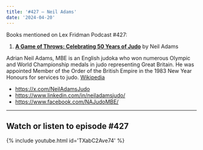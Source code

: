 ```yaml
---
title: '#427 – Neil Adams'
date: '2024-04-20'
---
```


Books mentioned on Lex Fridman Podcast #427:

1. <b><a href="https://amzn.to/3UuuTiH" target="_blank" rel="sponsored noopener noreferrer">A Game of Throws: Celebrating 50 Years of Judo</a></b> by Neil Adams

<!--more-->

Adrian Neil Adams, MBE is an English judoka who won numerous Olympic and World Championship medals in judo representing Great Britain. He was appointed Member of the Order of the British Empire in the 1983 New Year Honours for services to judo. <a href="https://en.wikipedia.org/wiki/Neil_Adams_(judoka)" target="_blank">Wikipedia</a>

- <a href="https://x.com/NeilAdamsJudo" target="_blank">https://x.com/NeilAdamsJudo</a>
- <a href="https://www.linkedin.com/in/neiladamsjudo/" target="_blank">https://www.linkedin.com/in/neiladamsjudo/</a>
- <a href="https://www.facebook.com/NAJudoMBE/" target="_blank">https://www.facebook.com/NAJudoMBE/</a>


- - - - - -

## Watch or listen to episode #427

{% include youtube.html id='TXabC2Ave74' %}